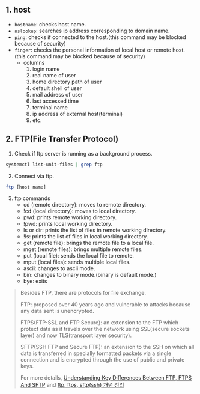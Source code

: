 ## 1. host

- `hostname`: checks host name.
- `nslookup`: searches ip address corresponding to domain name.
- `ping`: checks if connected to the host.(this command may be blocked because of security)
- `finger`: checks the personal information of local host or remote host.(this command may be blocked because of security)
	- columns
		1. login name
		2. real name of user
		3. home directory path of user
		4. default shell of user
		5. mail address of user
		6. last accessed time
		7. terminal name
		8. ip address of external host(terminal)
		9. etc.

## 2. FTP(File Transfer Protocol)

1. Check if ftp server is running as a background process.
```bash
systemctl list-unit-files | grep ftp
```
2. Connect via ftp.
```bash
ftp [host name]
```
3. ftp commands
	- cd (remote directory): moves to remote directory.
	- !cd (local directory): moves to local directory.
	- pwd: prints remote working directory.
	- !pwd: prints local working directory.
	- ls or dir: prints the list of files in remote working directory.
	- !ls: prints the list of files in local working directory.
	- get (remote file): brings the remote file to a local file.
	- mget (remote files): brings multiple remote files.
	- put (local file): sends the local file to remote.
	- mput (local files): sends multiple local files.
	- ascii: changes to ascii mode.
	- bin: changes to binary mode.(binary is default mode.)
	- bye: exits

> Besides FTP, there are protocols for file exchange.
> 
> FTP: proposed over 40 years ago and vulnerable to attacks because any data sent is unencrypted.
> 
> FTPS(FTP-SSL and FTP Secure): an extension to the FTP which protect data as it travels over the network using SSL(secure sockets layer) and now TLS(transport layer security).
> 
> SFTP(SSH FTP and Secure FTP): an extension to the SSH on which all data is transferred in specially formatted packets via a single connection and is encrypted through the use of public and private keys.
> 
> For more details, [Understanding Key Differences Between FTP, FTPS And SFTP](https://www.jscape.com/blog/understanding-key-differences-between-ftp-ftps-and-sftp) and [ftp, ftps, sftp(ssh) 개념 정리](https://nhj12311.tistory.com/76)
